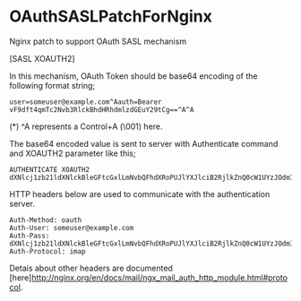OAuthSASLPatchForNginx
======================

Nginx patch to support OAuth SASL mechanism


[SASL XOAUTH2]

In this mechanism, OAuth Token should be base64 encoding of the following format string;
<pre><code>user=someuser@example.com^Aauth=Bearer vF9dft4qmTc2Nvb3RlckBhdHRhdmlzdGEuY29tCg==^A^A
</pre></code>

(*) ^A represents a Control+A (\001) here.   


The base64 encoded value is sent to server with Authenticate command and XOAUTH2 parameter like this;
<pre><code>AUTHENTICATE XOAUTH2 dXNlcj1zb21ldXNlckBleGFtcGxlLmNvbQFhdXRoPUJlYXJlciB2RjlkZnQ0cW1UYzJOdmIzUmxja0JoZEhSaGRtbHpkR0V1WTI5dENnPT0BAQo=
</pre></code>

HTTP headers below are used to communicate with the authentication server.
<pre><code>Auth-Method: oauth
Auth-User: someuser@example.com
Auth-Pass: dXNlcj1zb21ldXNlckBleGFtcGxlLmNvbQFhdXRoPUJlYXJlciB2RjlkZnQ0cW1UYzJOdmIzUmxja0JoZEhSaGRtbHpkR0V1WTI5dENnPT0BAQo=
Auth-Protocol: imap
</code></pre>

Detais about other headers are documented [here]http://nginx.org/en/docs/mail/ngx_mail_auth_http_module.html#protocol.
